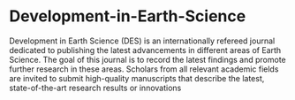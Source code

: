 Development-in-Earth-Science
============================

Development in Earth Science (DES) is an internationally refereed journal dedicated to publishing the latest advancements in different areas of Earth Science. The goal of this journal is to record the latest findings and promote further research in these areas. Scholars from all relevant academic fields are invited to submit high-quality manuscripts that describe the latest, state-of-the-art research results or innovations
